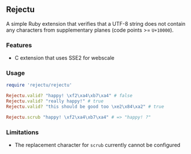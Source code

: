 ## Rejectu

A simple Ruby extension that verifies that a UTF-8 string does not contain any characters from supplementary planes (code points >= `U+10000`).

### Features

- C extension that uses SSE2 for webscale

### Usage

```ruby
require 'rejectu/rejectu'

Rejectu.valid? "happy! \xf2\xa4\xb7\xa4" # false
Rejectu.valid? "really happy!" # true
Rejectu.valid? "this should be good too \xe2\x84\xa2" # true

Rejectu.scrub "happy! \xf2\xa4\xb7\xa4" # => "happy! ?"
```

### Limitations

- The replacement character for `scrub` currently cannot be configured
